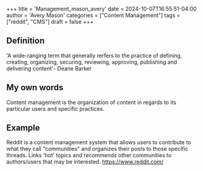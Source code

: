 +++
title = 'Management_mason_avery'
date = 2024-10-07T16:55:51-04:00
author = 'Avery Mason'
categories = ["Content Management"]
tags = ["reddit", "CMS"]
draft = false
+++
## Definition
'A wide-ranging term that generally rerfers to the practice of defining, creating, organizing, securing, reviewing, approving, publishing and delivering content'- Deane Barker

## My own words
Content management is the organization of content in regards to its particular users and specific practices.

## Example
Reddit is a content management system that allows users to contribute to what they call "communities" and organizes their posts to those specific threads. Links 'hot' topics and recommends other communities to authors/users that may be interested.
https://www.reddit.com/